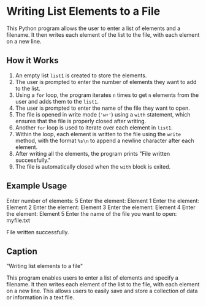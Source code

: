 # Writing List Elements to a File

This Python program allows the user to enter a list of elements and a filename. It then writes each element of the list to the file, with each element on a new line.

## How it Works

1. An empty list `list1` is created to store the elements.
2. The user is prompted to enter the number of elements they want to add to the list.
3. Using a `for` loop, the program iterates `n` times to get `n` elements from the user and adds them to the `list1`.
4. The user is prompted to enter the name of the file they want to open.
5. The file is opened in write mode (`'w+'`) using a `with` statement, which ensures that the file is properly closed after writing.
6. Another `for` loop is used to iterate over each element in `list1`.
7. Within the loop, each element is written to the file using the `write` method, with the format `%s\n` to append a newline character after each element.
8. After writing all the elements, the program prints "File written successfully."
9. The file is automatically closed when the `with` block is exited.

## Example Usage

Enter number of elements: 5
Enter the element: Element 1
Enter the element: Element 2
Enter the element: Element 3
Enter the element: Element 4
Enter the element: Element 5
Enter the name of the file you want to open: myfile.txt

File written successfully.

## Caption

"Writing list elements to a file"

This program enables users to enter a list of elements and specify a filename. It then writes each element of the list to the file, with each element on a new line. This allows users to easily save and store a collection of data or information in a text file.

